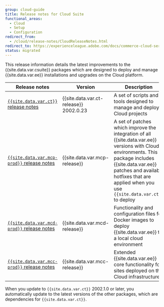 ```yaml
---
group: cloud-guide
title: Release notes for Cloud Suite
functional_areas:
  - Cloud
  - Setup
  - Configuration
redirect_from:
  - /cloud/release-notes/CloudReleaseNotes.html
redirect_to: https://experienceleague.adobe.com/docs/commerce-cloud-service/user-guide/release-notes/cloud-tools-suite.html
status: migrated
---
```


This release information details the latest improvements to the {{site.data.var.csuite}} packages which are designed to deploy and manage {{site.data.var.ee}} installations and upgrades on the Cloud platform.

| Release notes                                | Version                                    | Description                                                                                                                                                                                                                 | Package source                                      |
| -------------------------------------------- | ------------------------------------------ | --------------------------------------------------------------------------------------------------------------------------------------------------------------------------------------------------------------------------- | --------------------------------------------------- |
| [`{{site.data.var.ct}}` release notes]       | {{site.data.var.ct-release}}<br/>2002.0.23 | A set of scripts and tools designed to manage and deploy Cloud projects                                                                                                                                                     | [{{site.data.var.ct}}][ece package]                 |
| [`{{site.data.var.mcp-prod}}` release notes] | {{site.data.var.mcp-release}}              | A set of patches which improve the integration of all {{site.data.var.ee}} versions with Cloud environments. This package includes {{site.data.var.ee}} patches and available hotfixes that are applied when you use `{{site.data.var.ct}}` to deploy | [{{site.data.var.mcp-package}}][Patches package]    |
| [`{{site.data.var.mcd-prod}}` release notes] | {{site.data.var.mcd-release}}              | Functionality and configuration files for Docker images to deploy {{site.data.var.ee}} to a local cloud environment                                                                                                             | [{{site.data.var.mcd-package}}][Docker package]     |
| [`{{site.data.var.mcc-prod}}` release notes] | {{site.data.var.mcc-release}}              | Extended {{site.data.var.ee}} core functionality for sites deployed on the Cloud infrastructure                                                                                                                                       | [{{site.data.var.mcc-package}}][Components package] |

When you update to `{{site.data.var.ct}}` 2002.1.0 or later, you automatically update to the latest versions of the other packages, which are dependencies for `{{site.data.var.ct}}`.

<!--Link definitions-->

[`{{site.data.var.ct}}` release notes]: {{site.baseurl}}/cloud/release-notes/ece-release-notes.html
[`{{site.data.var.mcc-prod}}` release notes]: {{site.baseurl}}/cloud/release-notes/mcc-release-notes.html
[`{{site.data.var.mcd-prod}}` release notes]: {{site.baseurl}}/cloud/release-notes/mcd-release-notes.html
[`{{site.data.var.mcp-prod}}` release notes]: {{site.baseurl}}/cloud/release-notes/mcp-release-notes.html
[ece package]: https://github.com/magento/ece-tools/tree/2002.1
[Docker package]: https://github.com/magento/magento-cloud-docker/tree/1.0
[Components package]: https://github.com/magento/magento-cloud-components/tree/1.0.2
[Patches package]: https://github.com/magento/magento-cloud-patches/tree/1.0.1
